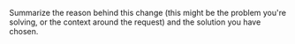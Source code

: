 Summarize the reason behind this change (this might be the problem you're solving, or the context around the request) and the solution you have chosen.
